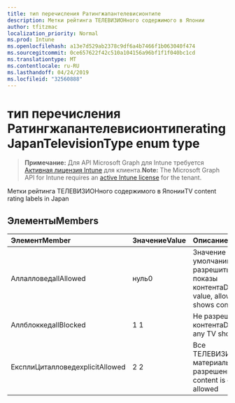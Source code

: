 ```yaml
---
title: тип перечисления Ратингжапантелевисионтипе
description: Метки рейтинга ТЕЛЕВИЗИОНного содержимого в Японии
author: tfitzmac
localization_priority: Normal
ms.prod: Intune
ms.openlocfilehash: a13e7d529ab2378c9df6a4b7466f1b063040f474
ms.sourcegitcommit: 0ce657622f42c510a104156a96bf1f1f040bc1cd
ms.translationtype: MT
ms.contentlocale: ru-RU
ms.lasthandoff: 04/24/2019
ms.locfileid: "32560888"
---
```

# <a name="ratingjapantelevisiontype-enum-type"></a><span data-ttu-id="6ada3-103">тип перечисления Ратингжапантелевисионтипе</span><span class="sxs-lookup"><span data-stu-id="6ada3-103">ratingJapanTelevisionType enum type</span></span>

> <span data-ttu-id="6ada3-104">**Примечание:** Для API Microsoft Graph для Intune требуется [Активная лицензия Intune](https://go.microsoft.com/fwlink/?linkid=839381) для клиента.</span><span class="sxs-lookup"><span data-stu-id="6ada3-104">**Note:** The Microsoft Graph API for Intune requires an [active Intune license](https://go.microsoft.com/fwlink/?linkid=839381) for the tenant.</span></span>

<span data-ttu-id="6ada3-105">Метки рейтинга ТЕЛЕВИЗИОНного содержимого в Японии</span><span class="sxs-lookup"><span data-stu-id="6ada3-105">TV content rating labels in Japan</span></span>

## <a name="members"></a><span data-ttu-id="6ada3-106">Элементы</span><span class="sxs-lookup"><span data-stu-id="6ada3-106">Members</span></span>
|<span data-ttu-id="6ada3-107">Элемент</span><span class="sxs-lookup"><span data-stu-id="6ada3-107">Member</span></span>|<span data-ttu-id="6ada3-108">Значение</span><span class="sxs-lookup"><span data-stu-id="6ada3-108">Value</span></span>|<span data-ttu-id="6ada3-109">Описание</span><span class="sxs-lookup"><span data-stu-id="6ada3-109">Description</span></span>|
|:---|:---|:---|
|<span data-ttu-id="6ada3-110">Аллалловед</span><span class="sxs-lookup"><span data-stu-id="6ada3-110">allAllowed</span></span>|<span data-ttu-id="6ada3-111">нуль</span><span class="sxs-lookup"><span data-stu-id="6ada3-111">0</span></span>|<span data-ttu-id="6ada3-112">Значение по умолчанию, разрешить все показы контента</span><span class="sxs-lookup"><span data-stu-id="6ada3-112">Default value, allow all TV shows content</span></span>|
|<span data-ttu-id="6ada3-113">Аллблоккед</span><span class="sxs-lookup"><span data-stu-id="6ada3-113">allBlocked</span></span>|<span data-ttu-id="6ada3-114">1 </span><span class="sxs-lookup"><span data-stu-id="6ada3-114">1</span></span>|<span data-ttu-id="6ada3-115">Не разрешать показ контента</span><span class="sxs-lookup"><span data-stu-id="6ada3-115">Do not allow any TV shows content</span></span>|
|<span data-ttu-id="6ada3-116">ЕксплиЦиталловед</span><span class="sxs-lookup"><span data-stu-id="6ada3-116">explicitAllowed</span></span>|<span data-ttu-id="6ada3-117">2 </span><span class="sxs-lookup"><span data-stu-id="6ada3-117">2</span></span>|<span data-ttu-id="6ada3-118">Все ТЕЛЕВИЗИОНные материалы явно разрешены</span><span class="sxs-lookup"><span data-stu-id="6ada3-118">All TV content is explicitly allowed</span></span>|




